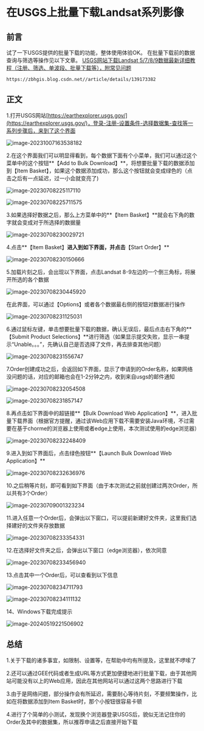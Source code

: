 # 在USGS上批量下载Landsat系列影像

## 前言

试了一下USGS提供的批量下载的功能，整体使用体验OK。
在批量下载前的数据查询与筛选等操作见以下文章。
[USGS网站下载Landsat 5/7/8/9数据最新详细教程（注册、筛选、单波段、批量下载等），附常见问题](https://zbhgis.blog.csdn.net//article/details/139173382)

```
https://zbhgis.blog.csdn.net//article/details/139173382
```

## 正文

1.打开USGS网站[https://earthexplorer.usgs.gov/](https://earthexplorer.usgs.gov/)，登录-注册-设置条件-选择数据集-查找等一系列步骤后，来到了这个界面

![image-20231007163538182](https://cdn.jsdelivr.net/gh/zbhgis/BlogImg@main/blog/202506262301785.png)

2.在这个界面我们可以明显得看到，每个数据下面有个小菜单，我们可以通过这个菜单中的这个按钮**【Add  to Bulk Download】**，将想要批量下载的数据添加到【Item Basket】，如果这个数据添加成功，那么这个按钮就会变成绿色的（点击之后有一点延迟，过一小会就变亮了)

![image-20230708225117110](https://cdn.jsdelivr.net/gh/zbhgis/BlogImg@main/blog/202506262302958.png)

![image-20230708225711575](https://cdn.jsdelivr.net/gh/zbhgis/BlogImg@main/blog/202506262302126.png)

3.如果选择好数据之后，那么上方菜单中的**【Item Basket】**就会右下角的数字就会变成对于所选择的数据量

![image-20230708230029721](https://cdn.jsdelivr.net/gh/zbhgis/BlogImg@main/blog/202506262302325.png)

4.点击**【Item Basket】**进入到如下界面，并点击**【Start Order】**

![image-20230708230150666](https://cdn.jsdelivr.net/gh/zbhgis/BlogImg@main/blog/202506262303007.png)

5.加载片刻之后，会出现以下界面，点击Landsat 8-9左边的一个倒三角标，将展开所选的各个数据

![image-20230708230445920](https://cdn.jsdelivr.net/gh/zbhgis/BlogImg@main/blog/202506262303838.png)

在此界面，可以通过【Options】或者各个数据最右侧的按钮对数据进行操作

![image-20230708231125031](https://cdn.jsdelivr.net/gh/zbhgis/BlogImg@main/blog/202506262303082.png)

6.通过鼠标左键，单击想要批量下载的数据，确认无误后，最后点击右下角的**【Submit Product Selections】**进行筛选（如果显示提交失败，显示一串提示“Unable。。。”，先确认自己是否选择了文件，再去排查其他问题）

![image-20230708231556747](https://cdn.jsdelivr.net/gh/zbhgis/BlogImg@main/blog/202506262303422.png)

7.Order创建成功之后，会返回如下界面，显示了申请到的Order名称，如果网络没问题的话，对应的邮箱也会在1-2分钟之内，收到来自usgs的邮件通知

![image-20230708232054508](https://cdn.jsdelivr.net/gh/zbhgis/BlogImg@main/blog/202506262303112.png)

![image-20230708231857147](https://cdn.jsdelivr.net/gh/zbhgis/BlogImg@main/blog/202506262303373.png)

8.再点击如下界面中的超链接**【Bulk Download Web Application】**，进入批量下载界面（根据官方提醒，通过该Web应用下载不需要安装Java环境，不过需要在基于chorme的浏览器上使用或者edge上使用，本次测试使用的edge浏览器）

![image-20230708232248409](https://cdn.jsdelivr.net/gh/zbhgis/BlogImg@main/blog/202506262303040.png)

9.进入到如下界面后，点击绿色按钮**【Launch Bulk Download Web Application】**

![image-20230708232636976](https://cdn.jsdelivr.net/gh/zbhgis/BlogImg@main/blog/202506262304993.png)

10.之后稍等片刻，即可看到如下界面（由于本次测试之前就创建过两次Order，所以共有3个Order）

![image-20230709001323234](https://cdn.jsdelivr.net/gh/zbhgis/BlogImg@main/blog/202506262304232.png)

11.进入任意一个Order后，会弹出以下窗口，可以提前新建好文件夹，这里我们选择建好的文件夹存放数据

![image-20230708233354331](https://cdn.jsdelivr.net/gh/zbhgis/BlogImg@main/blog/202506262304832.png)

12.在选择好文件夹之后，会弹出以下窗口（edge浏览器），依次同意

![image-20230708233456940](https://cdn.jsdelivr.net/gh/zbhgis/BlogImg@main/blog/202506262304769.png)

13.点击其中一个Order后，可以查看到以下信息

![image-20230708234711793](https://cdn.jsdelivr.net/gh/zbhgis/BlogImg@main/blog/202506262304351.png)

![image-20230708234111132](https://cdn.jsdelivr.net/gh/zbhgis/BlogImg@main/blog/202506262307928.png)

14、Windows下载完成提示

![image-20240519221506902](https://cdn.jsdelivr.net/gh/zbhgis/BlogImg@main/blog/202506262304298.png)

## **总结**

1.关于下载的诸多事宜，如限制、设置等，在帮助中均有所提及，这里就不啰嗦了

2.还可以通过GEE代码或者生成URL等方式更加便捷地进行批量下载，由于其他网站可能没有以上的Web应用，因此在其他网站可以通过这两个思路进行下载

3.由于是网络问题，部分操作会有所延迟，需要耐心等待片刻，不要频繁操作，比如在将数据添加到Item Basket时，那个小按钮很容易卡顿

4.进行了个简单的小测试，发现换个浏览器登录USGS后，貌似无法记住你的Order及其中的数据集，所以推荐申请之后直接开始下载

<!-- ##{"timestamp":1696629600}## -->